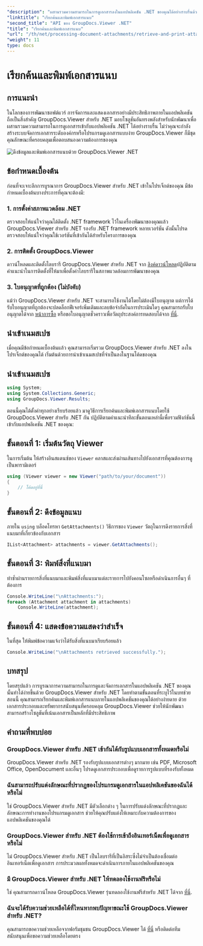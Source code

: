 ```yaml
---
"description": "ผสานรวมความสามารถในการดูเอกสารลงในแอปพลิเคชัน .NET ของคุณได้อย่างราบรื่นด้วย GroupDocs.Viewer สำหรับ .NET เรียกค้นและพิมพ์เอกสารแนบได้อย่างง่ายดาย"
"linktitle": "เรียกค้นและพิมพ์เอกสารแนบ"
"second_title": "API ของ GroupDocs.Viewer .NET"
"title": "เรียกค้นและพิมพ์เอกสารแนบ"
"url": "/th/net/processing-document-attachments/retrieve-and-print-attachments/"
"weight": 11
type: docs
---
```

# เรียกค้นและพิมพ์เอกสารแนบ

## การแนะนำ
ในโลกของการพัฒนาซอฟต์แวร์ การจัดการและแสดงเอกสารอย่างมีประสิทธิภาพภายในแอปพลิเคชันถือเป็นสิ่งสำคัญ GroupDocs.Viewer สำหรับ .NET มอบโซลูชันอันทรงพลังสำหรับนักพัฒนาเพื่อผสานรวมความสามารถในการดูเอกสารเข้ากับแอปพลิเคชัน .NET ได้อย่างราบรื่น ไม่ว่าคุณจะกำลังสร้างระบบจัดการเอกสารระดับองค์กรหรือโปรแกรมดูเอกสารแบบง่าย GroupDocs.Viewer ก็มีชุดคุณลักษณะที่ครอบคลุมเพื่อตอบสนองความต้องการของคุณ

![ดึงข้อมูลและพิมพ์เอกสารแนบด้วย GroupDocs.Viewer .NET](/viewer/processing-document-attachments/retrieve-and-print-document-attachments.png)

## ข้อกำหนดเบื้องต้น
ก่อนที่จะเจาะลึกการบูรณาการ GroupDocs.Viewer สำหรับ .NET เข้าในโปรเจ็กต์ของคุณ มีข้อกำหนดเบื้องต้นบางประการที่คุณจะต้องมี:
### 1. การตั้งค่าสภาพแวดล้อม .NET
ตรวจสอบให้แน่ใจว่าคุณได้ติดตั้ง .NET framework ไว้ในเครื่องพัฒนาของคุณแล้ว GroupDocs.Viewer สำหรับ .NET รองรับ .NET framework หลายเวอร์ชัน ดังนั้นโปรดตรวจสอบให้แน่ใจว่าคุณใช้เวอร์ชันที่เข้ากันได้สำหรับโครงการของคุณ
### 2. การติดตั้ง GroupDocs.Viewer
ดาวน์โหลดและติดตั้งไลบรารี GroupDocs.Viewer สำหรับ .NET จาก [ลิงค์ดาวน์โหลด](https://releases.groupdocs.com/viewer/net/)ปฏิบัติตามคำแนะนำในการติดตั้งที่ให้มาเพื่อตั้งค่าไลบรารีในสภาพแวดล้อมการพัฒนาของคุณ
### 3. ใบอนุญาตที่ถูกต้อง (ไม่บังคับ)
แม้ว่า GroupDocs.Viewer สำหรับ .NET จะสามารถใช้งานได้โดยไม่ต้องมีใบอนุญาต แต่การได้รับใบอนุญาตที่ถูกต้องจะปลดล็อกฟีเจอร์เพิ่มเติมและลบข้อจำกัดในการประเมินใดๆ คุณสามารถรับใบอนุญาตได้จาก [หน้าการซื้อ](https://purchase.groupdocs.com/buy) หรือขอใบอนุญาตชั่วคราวเพื่อวัตถุประสงค์การทดสอบได้จาก [ที่นี่](https://purchase-groupdocs.com/temporary-license/).

## นำเข้าเนมสเปซ
เมื่อคุณมีข้อกำหนดเบื้องต้นแล้ว คุณสามารถเริ่มรวม GroupDocs.Viewer สำหรับ .NET ลงในโปรเจ็กต์ของคุณได้ เริ่มต้นด้วยการนำเข้าเนมสเปซที่จำเป็นลงในฐานโค้ดของคุณ
## นำเข้าเนมสเปซ
```csharp
using System;
using System.Collections.Generic;
using GroupDocs.Viewer.Results;
```

ตอนนี้คุณได้ตั้งค่าทุกอย่างเรียบร้อยแล้ว มาดูวิธีการเรียกค้นและพิมพ์เอกสารแนบโดยใช้ GroupDocs.Viewer สำหรับ .NET กัน ปฏิบัติตามคำแนะนำทีละขั้นตอนเหล่านี้เพื่อรวมฟังก์ชันนี้เข้ากับแอปพลิเคชัน .NET ของคุณ:
## ขั้นตอนที่ 1: เริ่มต้นวัตถุ Viewer
ในการเริ่มต้น ให้สร้างอินสแตนซ์ของ `Viewer` คลาสและส่งผ่านเส้นทางไปยังเอกสารที่คุณต้องการดูเป็นพารามิเตอร์
```csharp
using (Viewer viewer = new Viewer("path/to/your/document"))
{
    // โค้ดอยู่ที่นี่
}
```
## ขั้นตอนที่ 2: ดึงข้อมูลแนบ
ภายใน `using` บล็อคโทรหา `GetAttachments()` วิธีการของ `Viewer` วัตถุในการดึงรายการสิ่งที่แนบมาที่เกี่ยวข้องกับเอกสาร
```csharp
IList<Attachment> attachments = viewer.GetAttachments();
```
## ขั้นตอนที่ 3: พิมพ์สิ่งที่แนบมา
ทำซ้ำผ่านรายการสิ่งที่แนบมาและพิมพ์สิ่งที่แนบมาแต่ละรายการไปยังคอนโซลหรือดำเนินการอื่นๆ ที่ต้องการ
```csharp
Console.WriteLine("\nAttachments:");
foreach (Attachment attachment in attachments)
    Console.WriteLine(attachment);
```
## ขั้นตอนที่ 4: แสดงข้อความแสดงว่าสำเร็จ
ในที่สุด ให้พิมพ์ข้อความแจ้งว่าได้รับสิ่งที่แนบมาเรียบร้อยแล้ว
```csharp
Console.WriteLine("\nAttachments retrieved successfully.");
```

## บทสรุป
โดยสรุปแล้ว การบูรณาการความสามารถในการดูและจัดการเอกสารในแอปพลิเคชัน .NET ของคุณนั้นทำได้ง่ายขึ้นด้วย GroupDocs.Viewer สำหรับ .NET โดยทำตามขั้นตอนที่ระบุไว้ในบทช่วยสอนนี้ คุณสามารถเรียกค้นและพิมพ์เอกสารแนบภายในแอปพลิเคชันของคุณได้อย่างง่ายดาย ด้วยเอกสารประกอบและทรัพยากรสนับสนุนที่ครอบคลุม GroupDocs.Viewer ช่วยให้นักพัฒนาสามารถสร้างโซลูชันที่เน้นเอกสารเป็นหลักที่มีประสิทธิภาพ
## คำถามที่พบบ่อย
### GroupDocs.Viewer สำหรับ .NET เข้ากันได้กับรูปแบบเอกสารทั้งหมดหรือไม่
GroupDocs.Viewer สำหรับ .NET รองรับรูปแบบเอกสารต่างๆ มากมาย เช่น PDF, Microsoft Office, OpenDocument และอื่นๆ โปรดดูเอกสารประกอบเพื่อดูรายการรูปแบบที่รองรับทั้งหมด
### ฉันสามารถปรับแต่งลักษณะที่ปรากฏของโปรแกรมดูเอกสารในแอปพลิเคชันของฉันได้หรือไม่
ใช่ GroupDocs.Viewer สำหรับ .NET มีตัวเลือกต่าง ๆ ในการปรับแต่งลักษณะที่ปรากฏและลักษณะการทำงานของโปรแกรมดูเอกสาร ช่วยให้คุณปรับแต่งให้เหมาะกับความต้องการของแอปพลิเคชันของคุณได้
### GroupDocs.Viewer สำหรับ .NET ต้องใช้การเข้าถึงอินเทอร์เน็ตเพื่อดูเอกสารหรือไม่
ไม่ GroupDocs.Viewer สำหรับ .NET เป็นไลบรารีที่เป็นอิสระซึ่งไม่จำเป็นต้องเชื่อมต่ออินเทอร์เน็ตเพื่อดูเอกสาร การประมวลผลทั้งหมดจะดำเนินการภายในแอปพลิเคชันของคุณ
### มี GroupDocs.Viewer สำหรับ .NET ให้ทดลองใช้งานฟรีหรือไม่
ใช่ คุณสามารถดาวน์โหลด GroupDocs.Viewer รุ่นทดลองใช้งานฟรีสำหรับ .NET ได้จาก [ที่นี่](https://releases-groupdocs.com/).
### ฉันจะได้รับความช่วยเหลือได้ที่ไหนหากพบปัญหาขณะใช้ GroupDocs.Viewer สำหรับ .NET?
คุณสามารถขอความช่วยเหลือจากฟอรัมชุมชน GroupDocs.Viewer ได้ [ที่นี่](https://forum.groupdocs.com/c/viewer/9) หรือติดต่อทีมสนับสนุนเพื่อขอความช่วยเหลือโดยตรง
